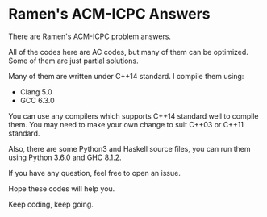 # Ramen's ACM-ICPC Answers

There are Ramen's ACM-ICPC problem answers.

All of the codes here are AC codes, but many of them can be optimized. Some of them are just partial solutions.

Many of them are written under C++14 standard. I compile them using:
- Clang 5.0
- GCC 6.3.0

You can use any compilers which supports C++14 standard well to compile them. You may need to make your own change to suit C++03 or C++11 standard.

Also, there are some Python3 and Haskell source files, you can run them using Python 3.6.0 and GHC 8.1.2.

If you have any question, feel free to open an issue.

Hope these codes will help you.

Keep coding, keep going.